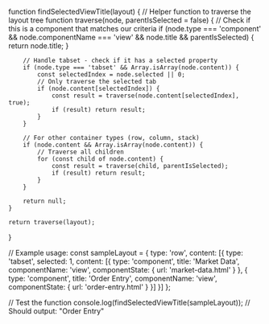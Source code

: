 function findSelectedViewTitle(layout) {
    // Helper function to traverse the layout tree
    function traverse(node, parentIsSelected = false) {
        // Check if this is a component that matches our criteria
        if (node.type === 'component' && 
            node.componentName === 'view' && 
            node.title && 
            parentIsSelected) {
            return node.title;
        }

        // Handle tabset - check if it has a selected property
        if (node.type === 'tabset' && Array.isArray(node.content)) {
            const selectedIndex = node.selected || 0;
            // Only traverse the selected tab
            if (node.content[selectedIndex]) {
                const result = traverse(node.content[selectedIndex], true);
                if (result) return result;
            }
        }

        // For other container types (row, column, stack)
        if (node.content && Array.isArray(node.content)) {
            // Traverse all children
            for (const child of node.content) {
                const result = traverse(child, parentIsSelected);
                if (result) return result;
            }
        }

        return null;
    }

    return traverse(layout);
}

// Example usage:
const sampleLayout = {
    type: 'row',
    content: [{
        type: 'tabset',
        selected: 1,
        content: [{
            type: 'component',
            title: 'Market Data',
            componentName: 'view',
            componentState: {
                url: 'market-data.html'
            }
        }, {
            type: 'component',
            title: 'Order Entry',
            componentName: 'view',
            componentState: {
                url: 'order-entry.html'
            }
        }]
    }]
};

// Test the function
console.log(findSelectedViewTitle(sampleLayout)); // Should output: "Order Entry"
